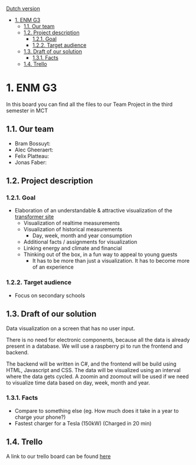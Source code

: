 [Dutch version](dutch.md)
- [1. ENM G3](#1-enm-g3)
  - [1.1. Our team](#11-our-team)
  - [1.2. Project description](#12-project-description)
    - [1.2.1. Goal](#121-goal)
    - [1.2.2. Target audience](#122-target-audience)
  - [1.3. Draft of our solution](#13-draft-of-our-solution)
    - [1.3.1. Facts](#131-facts)
  - [1.4. Trello](#14-trello)

# 1. ENM G3
In this board you can find all the files to our Team Project in the third semester in MCT

## 1.1. Our team
- Bram Bossuyt: 
- Alec Gheeraert: 
- Felix Platteau: 
- Jonas Faber: 

## 1.2. Project description
### 1.2.1. Goal 
- Elaboration of an understandable & attractive visualization of the [transformer site](https://www.transfozwevegem.be/)
  - Visualization of realtime measurements
  - Visualization of historical measurements
    - Day, week, month and year consumption
  - Additional facts / assignments for visualization
  - Linking energy and climate and financial
  - Thinking out of the box, in a fun way to appeal to young guests
    - It has to be more than just a visualization. It has to become more of an experience

### 1.2.2. Target audience
- Focus on secondary schools

## 1.3. Draft of our solution
Data visualization on a screen that has no user input.

There is no need for electronic components, because all the data is already present in a database. We will use a raspberry pi to run the frontend and backend.

The backend will be written in C#, and the frontend will be build using HTML, Javascript and CSS.
The data will be visualized using an interval where the data gets cycled. A zoomin and zoomout will be used if we need to visualize time data based on day, week, month and year.

### 1.3.1. Facts
- Compare to something else (eg. How much does it take in a year to charge your phone?)
- Fastest charger for a Tesla (150kW) (Charged in 20 min)

## 1.4. Trello
A link to our trello board can be found [here](https://trello.com/b/HxO2EDRK)
